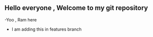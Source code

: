 ## Hello everyone , Welcome to my git repository

-Yoo , Ram here

- I am adding this in features branch
